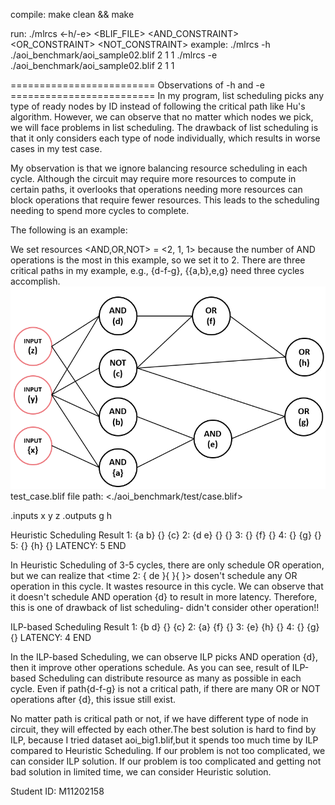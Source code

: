 compile:
    make clean && make

run:
    ./mlrcs <-h/-e> <BLIF_FILE> <AND_CONSTRAINT> <OR_CONSTRAINT> <NOT_CONSTRAINT>
    example:
         ./mlrcs -h ./aoi_benchmark/aoi_sample02.blif 2 1 1
         ./mlrcs -e ./aoi_benchmark/aoi_sample02.blif 2 1 1

========================= Observations of -h and -e =========================
In my program, list scheduling picks any type of ready nodes by ID instead of following the critical path like Hu's algorithm. However, we can observe that no matter which nodes we pick, we will face problems in list scheduling. The drawback of list scheduling is that it only considers each type of node individually, which results in worse cases in my test case.

My observation is that we ignore balancing resource scheduling in each cycle. Although the circuit may require more resources to compute in certain paths, it overlooks that operations needing more resources can block operations that require fewer resources. This leads to the scheduling needing to spend more cycles to complete.

The following is an example:

We set resources <AND,OR,NOT> = <2, 1, 1> because the number of AND operations is the most in this example, so we set it to 2.
There are three critical paths in my example, e.g., {d-f-g}, {{a,b},e,g} need three cycles accomplish.
![alt text](image-1.png)
test_case.blif file path: <./aoi_benchmark/test/case.blif>

.inputs x y z
.outputs g h

Heuristic Scheduling Result
1: {a b} {} {c} 
2: {d e} {} {} 
3: {} {f} {} 
4: {} {g} {} 
5: {} {h} {} 
LATENCY: 5
END


In Heuristic Scheduling of 3-5 cycles, there are only schedule OR operation,
but we can realize that <time 2: { de }{  }{  }> dosen't schedule any OR operation in this cycle. It wastes resource in this cycle.
We can observe that it doesn't schedule AND operation {d} to result in more latency.
Therefore, this is one of drawback of list scheduling- didn't consider other operation!!   

ILP-based Scheduling Result
1: {b d} {} {c} 
2: {a} {f} {} 
3: {e} {h} {} 
4: {} {g} {} 
LATENCY: 4
END

In the ILP-based Scheduling, we can observe ILP picks AND operation {d}, then it improve other operations schedule.
As you can see, result of ILP-based Scheduling can distribute resource as many as possible in each cycle.
Even if path{d-f-g} is not a critical path, if there are many OR or NOT operations after {d}, this issue still exist.

<Conclusion>
No matter path is critical path or not, if we have different type of node in circuit, they will effected by each other.The best solution is hard to find by ILP, because I tried dataset aoi_big1.blif,but it spends too much time by ILP compared to Heuristic Scheduling.
If our problem is not too complicated, we can consider ILP solution.
If our problem is too complicated and getting not bad solution in limited time, we can consider Heuristic solution.


Student ID: M11202158
